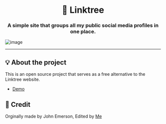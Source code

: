 <h1 align="center">🌲 Linktree</h1>
<h3 align="center">A simple site that groups all my public social media profiles in one place.</h3>


![image](https://user-images.githubusercontent.com/93849152/166391516-71257ebf-c966-46da-9f48-1c81b958c079.png)

---

## 💡 About the project

This is an open source project that serves as a free alternative to the Linktree website.
- [Demo](https://spacemanjax.github.io/Linktree/)

## 💭 Credit

Orginally made by John Emerson, Edited by [Me](https://github.com/SpaceManJax)
